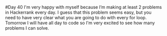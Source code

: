 #Day 40
I'm very happy with myself because I’m making at least 2 problems in Hackerrank every day.
I guess that this problem seems easy, but you need to have very clear what you are going to do with every for loop.
Tomorrow I will have all day to code so I'm very excited to see how many problems I can solve.

